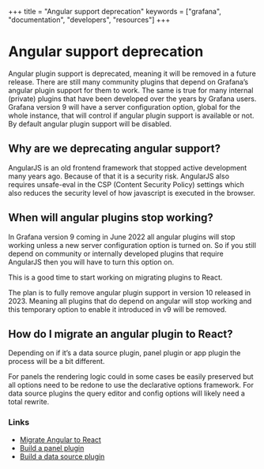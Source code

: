+++
title = "Angular support deprecation"
keywords = ["grafana", "documentation", "developers", "resources"]
+++

# Angular support deprecation

Angular plugin support is deprecated, meaning it will be removed in a future release. There are still many community plugins that depend on Grafana’s angular plugin support for them to work. The same is true for many internal (private) plugins that have been developed over the years by Grafana users. Grafana version 9 will have a server configuration option, global for the whole instance, that will control if angular plugin support is available or not. By default angular plugin support will be disabled.

## Why are we deprecating angular support?

AngularJS is an old frontend framework that stopped active development many years ago. Because of that it is a security risk. AngularJS also requires unsafe-eval in the CSP (Content Security Policy) settings which also reduces the security level of how javascript is executed in the browser.

## When will angular plugins stop working?

In Grafana version 9 coming in June 2022 all angular plugins will stop working unless a new server configuration option is turned on. So if you still depend on community or internally developed plugins that require AngularJS then you will have to turn this option on.

This is a good time to start working on migrating plugins to React.

The plan is to fully remove angular plugin support in version 10 released in 2023. Meaning all plugins that do depend on angular will stop working and this temporary option to enable it introduced in v9 will be removed.

## How do I migrate an angular plugin to React?

Depending on if it’s a data source plugin, panel plugin or app plugin the process will be a bit different.

For panels the rendering logic could in some cases be easily preserved but all options need to be redone to use the declarative options framework. For data source plugins the query editor and config options will likely need a total rewrite.

### Links

- [Migrate Angular to React](https://grafana.com/docs/grafana/latest/developers/plugins/migration-guide/#migrate-a-plugin-from-angular-to-react)
- [Build a panel plugin](https://grafana.com/tutorials/build-a-panel-plugin/)
- [Build a data source plugin](https://grafana.com/tutorials/build-a-data-source-plugin/)
